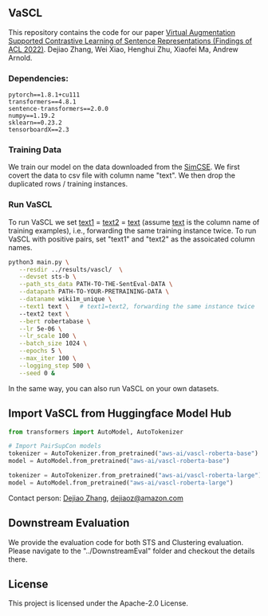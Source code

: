 ## VaSCL

This repository contains the code for our paper 
[Virtual Augmentation Supported Contrastive Learning of Sentence Representations (Findings of ACL 2022)](https://arxiv.org/pdf/2110.08552.pdf). 
Dejiao Zhang, Wei Xiao, Henghui Zhu, Xiaofei Ma, Andrew Arnold.



### Dependencies: 
    pytorch==1.8.1+cu111 
    transformers==4.8.1
    sentence-transformers==2.0.0
    numpy==1.19.2
    sklearn==0.23.2
    tensorboardX==2.3 



### Training Data

We train our model on the data downloaded from the [SimCSE](https://github.com/princeton-nlp/SimCSE/blob/main/data/download_wiki.sh). 
We first covert the data to csv file with column name "text". We then drop the duplicated rows / training instances.

### Run VaSCL 

To run VaSCL we set <u>text1</u> = <u>text2</u> = <u>text</u> (assume <u>text</u> is the column name of training
examples), i.e., forwarding the same training instance twice. To run VaSCL with
positive pairs, set "text1" and "text2" as the assoicated column names. 

```bash
python3 main.py \
   --resdir ../results/vascl/  \
   --devset sts-b \
   --path_sts_data PATH-TO-THE-SentEval-DATA \
   --datapath PATH-TO-YOUR-PRETRAINING-DATA \
   --dataname wiki1m_unique \
   --text1 text \   # text1=text2, forwarding the same instance twice
   --text2 text \
   --bert robertabase \
   --lr 5e-06 \
   --lr_scale 100 \
   --batch_size 1024 \
   --epochs 5 \
   --max_iter 100 \
   --logging_step 500 \
   --seed 0 &
```

In the same way, you can also run VaSCL on your own datasets.



## Import VaSCL from Huggingface Model Hub
```python
from transformers import AutoModel, AutoTokenizer

# Import PairSupCon models
tokenizer = AutoTokenizer.from_pretrained("aws-ai/vascl-roberta-base")
model = AutoModel.from_pretrained("aws-ai/vascl-roberta-base")

tokenizer = AutoTokenizer.from_pretrained("aws-ai/vascl-roberta-large")
model = AutoModel.from_pretrained("aws-ai/vascl-roberta-large")
```



Contact person: [Dejiao Zhang](https://www.amazon.science/author/deijao-zhang), 
[dejiaoz@amazon.com](dejiaoz@amazon.com)


## Downstream Evaluation

We provide the evaluation code for both STS and Clustering evaluation. 
Please navigate to the "../DownstreamEval" folder and checkout the details there.

## License

This project is licensed under the Apache-2.0 License.